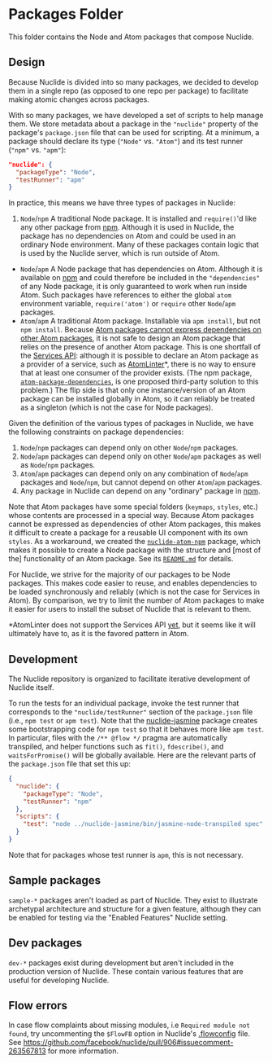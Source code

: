 # Packages Folder

This folder contains the Node and Atom packages that compose Nuclide.

## Design

Because Nuclide is divided into so many packages, we decided to develop
them in a single repo (as opposed to one repo per package) to facilitate
making atomic changes across packages.

With so many packages, we have developed a set of scripts to
help manage them. We store metadata about a package in the `"nuclide"`
property of the package's `package.json` file that can be used for
scripting. At a minimum, a package should declare its type (`"Node"` vs.
`"Atom"`) and its test runner (`"npm"` vs. `"apm"`):

```json
"nuclide": {
  "packageType": "Node",
  "testRunner": "apm"
}
```

In practice, this means we have three types of packages in Nuclide:

1. `Node`/`npm` A traditional Node package. It is installed and `require()`'d like
any other package from [npm](https://www.npmjs.org/). Although it is used in
Nuclide, the package has no dependencies on Atom and could be used in an ordinary
Node environment. Many of these packages contain logic that is used by the
Nuclide server, which is run outside of Atom.
* `Node`/`apm` A Node package that has dependencies on Atom. Although it is
available on [npm](https://www.npmjs.org/) and could therefore be included
in the `"dependencies"` of any Node package, it is only guaranteed to work when
run inside Atom. Such packages have references to either the global `atom`
environment variable, `require('atom')` or `require` other `Node`/`apm`
packages.
* `Atom`/`apm` A traditional Atom package. Installable via `apm install`,
but not `npm install`. Because
[Atom packages cannot express dependencies on other Atom packages](https://github.com/atom/atom/issues/2412),
it is not safe to design an Atom package that relies on the presence of another
Atom package. This is one shortfall of the
[Services API](http://blog.atom.io/2015/03/25/new-services-API.html): although
it is possible to declare an Atom package as a provider of a service, such as
[AtomLinter](https://github.com/AtomLinter/Linter)*, there is no way to ensure
that at least one consumer of the provider exists.
(The npm package, [`atom-package-dependencies`](https://www.npmjs.com/package/atom-package-dependencies),
is one proposed third-party solution to this problem.)
The flip side is that only one instance/version of an Atom package can be installed globally in
Atom, so it can reliably be treated as a singleton (which is not the case for Node packages).

Given the definition of the various types of packages in Nuclide, we have the following
constraints on package dependencies:

1. `Node`/`npm` packages can depend only on other `Node`/`npm` packages.
2. `Node`/`apm` packages can depend only on other `Node`/`apm` packages as well
as `Node`/`npm` packages.
3. `Atom`/`apm` packages can depend only on any combination of `Node`/`apm` packages
and `Node`/`npm`, but cannot depend on other `Atom`/`apm` packages.
4. Any package in Nuclide can depend on any "ordinary" package in [npm](https://www.npmjs.org/).

Note that Atom packages have some special folders (`keymaps`, `styles`, etc.) whose
contents are processed in a special way. Because Atom packages cannot be expressed
as dependencies of other Atom packages, this makes it difficult to create a package for a
reusable UI component with its own `styles`. As a workaround, we created the
[`nuclide-atom-npm`](./nuclide-atom-npm) package, which makes it possible to create a
Node package with the structure and [most of the] functionality of an Atom package. See its
[`README.md`](./nuclide-atom-npm/README.md) for details.

For Nuclide, we strive for the majority of our packages to be Node packages. This makes code
easier to reuse, and enables dependencies to be loaded synchronously and reliably (which is not
the case for Services in Atom). By comparison, we try to limit the number of Atom packages to make
it easier for users to install the subset of Nuclide that is relevant to them.

*AtomLinter does not support the Services API
[yet](https://github.com/AtomLinter/Linter/pull/432),
but it seems like it will ultimately have to, as it is the favored pattern in Atom.

## Development

The Nuclide repository is organized to facilitate iterative development of Nuclide itself.

To run the tests for an individual package, invoke the test runner that corresponds to
the `"nuclide/testRunner"` section of the `package.json` file (i.e., `npm test` or `apm test`).
Note that the [nuclide-jasmine](./nuclide-jasmine) package creates some
bootstrapping code for `npm test` so that it behaves more like `apm test`. In particular,
files with the `/** @flow */` pragma are automatically transpiled, and helper functions such as
`fit()`, `fdescribe()`, and `waitsForPromise()` will be globally available. Here are the
relevant parts of the `package.json` file that set this up:

```json
{
  "nuclide": {
    "packageType": "Node",
    "testRunner": "npm"
  },
  "scripts": {
    "test": "node ../nuclide-jasmine/bin/jasmine-node-transpiled spec"
  }
}
```

Note that for packages whose test runner is `apm`, this is not necessary.

## Sample packages

`sample-*` packages aren't loaded as part of Nuclide. They exist to illustrate archetypal architecture and structure for a given feature, although they can be enabled for testing via the "Enabled Features" Nuclide setting.

## Dev packages

`dev-*` packages exist during development but aren't included in the production version of Nuclide. These contain various features that are useful for developing Nuclide.

## Flow errors

In case flow complaints about missing modules, i.e `Required module not found`, try uncommenting the `$FlowFB` option in Nuclide's  [.flowconfig](https://github.com/facebook/nuclide/blob/master/.flowconfig) file. See https://github.com/facebook/nuclide/pull/906#issuecomment-263567813 for more information.
